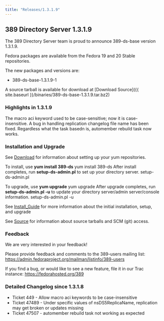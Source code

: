 ```yaml
---
title: "Releases/1.3.1.9"
---
```

389 Directory Server 1.3.1.9
----------------------------

The 389 Directory Server team is proud to announce 389-ds-base version 1.3.1.9.

Fedora packages are available from the Fedora 19 and 20 Stable repositories.

The new packages and versions are:

-   389-ds-base-1.3.1.9-1

A source tarball is available for download at [Download Source]({{ site.baseurl }}/binaries/389-ds-base-1.3.1.9.tar.bz2)

### Highlights in 1.3.1.9

The macro aci keyword used to be case-sensitive; now it is case-insensitive. A bug in handling replication changelog file name has been fixed. Regardless what the task basedn is, automember rebuild task now works.

### Installation and Upgrade

See [Download](../download.html) for information about setting up your yum repositories.

To install, use **yum install 389-ds** yum install 389-ds After install completes, run **setup-ds-admin.pl** to set up your directory server. setup-ds-admin.pl

To upgrade, use **yum upgrade** yum upgrade After upgrade completes, run **setup-ds-admin.pl -u** to update your directory server/admin server/console information. setup-ds-admin.pl -u

See [Install\_Guide](../legacy/install-guide.html) for more information about the initial installation, setup, and upgrade

See [Source](../development/source.html) for information about source tarballs and SCM (git) access.

### Feedback

We are very interested in your feedback!

Please provide feedback and comments to the 389-users mailing list: <https://admin.fedoraproject.org/mailman/listinfo/389-users>

If you find a bug, or would like to see a new feature, file it in our Trac instance: <https://fedorahosted.org/389>

### Detailed Changelog since 1.3.1.8

-   Ticket 449 - Allow macro aci keywords to be case-insensitive
-   Ticket 47489 - Under specific values of nsDS5ReplicaName, replication may get broken or updates missing
-   Ticket 47507 - automember rebuild task not working as expected

